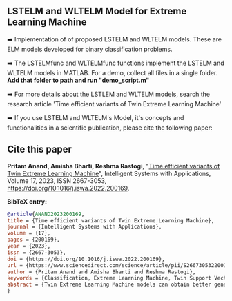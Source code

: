 ## LSTELM and WLTELM Model for Extreme Learning Machine

➡️ Implementation of of proposed LSTELM and WLTELM models. These are ELM models developed for binary classification problems.

➡️ The LSTELMfunc and WLTELMfunc functions implement the LSTELM and WLTELM models in MATLAB. For a demo, collect all files in a single folder. **Add that folder to path and run "demo_script.m"**

➡️ For more details about the LSTLEM and WLTELM models, search the research article 'Time efficient variants of Twin Extreme Learning Machine'

➡️ If you use LSTELM and WLTELM's Model, it's concepts and functionalities in a scientific publication, please cite the following paper:

## Cite this paper
**Pritam Anand, Amisha Bharti, Reshma Rastogi**, "[Time efficient variants of Twin Extreme Learning Machine](https://www.sciencedirect.com/science/article/pii/S2667305322001065)", Intelligent Systems with Applications, Volume 17, 2023, ISSN 2667-3053, https://doi.org/10.1016/j.iswa.2022.200169.

**BibTeX entry:**
```bibtex
@article{ANAND2023200169,
title = {Time efficient variants of Twin Extreme Learning Machine},
journal = {Intelligent Systems with Applications},
volume = {17},
pages = {200169},
year = {2023},
issn = {2667-3053},
doi = {https://doi.org/10.1016/j.iswa.2022.200169},
url = {https://www.sciencedirect.com/science/article/pii/S2667305322001065},
author = {Pritam Anand and Amisha Bharti and Reshma Rastogi},
keywords = {Classification, Extreme Learning Machine, Twin Support Vector Machine, Twin Extreme Learning Machine},
abstract = {Twin Extreme Learning Machine models can obtain better generalization ability than the standard Extreme Learning Machine model. But, they require to solve a pair of quadratic programming problems for this. It makes them more complex and computationally expensive than the standard Extreme Learning Machine model. In this paper, we propose two novel time-efficient formulations of the Twin Extreme Learning Machine, which only require the solution of systems of linear equations for obtaining the final classifier. In this sense, they can combine the benefits of the Twin Support Vector Machine and standard Extreme Learning Machine in the true sense. We term our first formulation as ‘Least Squared Twin Extreme Learning Machine’. It minimizes the L2-norm of error variables in its optimization problem. Our second formulation ‘Weighted Linear loss Twin Extreme Learning Machine’ uses the weighted linear loss function for calculating the empirical error, which makes it insensitive towards outliers. Numerical results obtained with multiple benchmark datasets show that proposed formulations are time efficient with better generalization ability. Further, we have used the proposed formulations in the detection of phishing websites and shown that they are much more effective in the detection of phishing websites than other Extreme Learning Machine models.}
}
```

